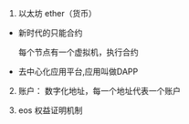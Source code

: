 1. 以太坊 ether（货币）

 + 新时代的只能合约

    每个节点有一个虚拟机，执行合约

 + 去中心化应用平台,应用叫做DAPP

2. 账户： 数字化地址，每一个地址代表一个账户

3. eos  权益证明机制